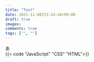 ```yaml
---
title: "Test"
date: 2021-11-08T23:24:44+09:00
draft: true
images:
comments: true
tags: ["", ""]
---
```


あ  
{{< code "JavaScript" "CSS" "HTML">}}